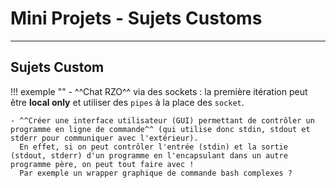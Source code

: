 # Mini Projets - Sujets Customs

---

## Sujets Custom

!!! exemple ""
    - ^^Chat RZO^^ via des sockets : la première itération peut être **local only** et utiliser des ``pipes`` à la place des `socket`.  
    
    - ^^Créer une interface utilisateur (GUI) permettant de contrôler un programme en ligne de commande^^ (qui utilise donc stdin, stdout et stderr pour communiquer avec l'extérieur).   
      En effet, si on peut contrôler l'entrée (stdin) et la sortie (stdout, stderr) d'un programme en l'encapsulant dans un autre programme père, on peut tout faire avec !   
      Par exemple un wrapper graphique de commande bash complexes ?
